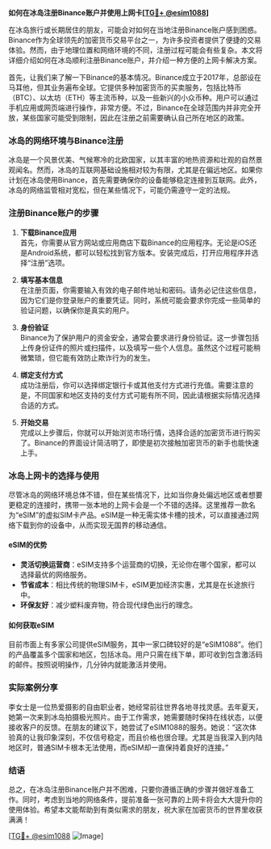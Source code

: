 **如何在冰岛注册Binance账户并使用上网卡[[TG💪+ @esim1088](https://t.me/s/esim1088)]**

在冰岛旅行或长期居住的朋友，可能会对如何在当地注册Binance账户感到困惑。Binance作为全球领先的加密货币交易平台之一，为许多投资者提供了便捷的交易体验。然而，由于地理位置和网络环境的不同，注册过程可能会有些复杂。本文将详细介绍如何在冰岛顺利注册Binance账户，并介绍一种方便的上网卡解决方案。

首先，让我们来了解一下Binance的基本情况。Binance成立于2017年，总部设在马耳他，但其业务遍布全球。它提供多种加密货币的买卖服务，包括比特币（BTC）、以太坊（ETH）等主流币种，以及一些新兴的小众币种。用户可以通过手机应用或网页端进行操作，非常方便。不过，Binance在全球范围内并非完全开放，某些国家可能受到限制，因此在注册之前需要确认自己所在地区的政策。

### 冰岛的网络环境与Binance注册

冰岛是一个风景优美、气候寒冷的北欧国家，以其丰富的地热资源和壮观的自然景观闻名。然而，冰岛的互联网基础设施相对较为有限，尤其是在偏远地区。如果你计划在冰岛使用Binance，首先需要确保你的设备能够稳定连接到互联网。此外，冰岛的网络监管相对宽松，但在某些情况下，可能仍需遵守一定的法规。

### 注册Binance账户的步骤

1. **下载Binance应用**  
   首先，你需要从官方网站或应用商店下载Binance的应用程序。无论是iOS还是Android系统，都可以轻松找到官方版本。安装完成后，打开应用程序并选择“注册”选项。

2. **填写基本信息**  
   在注册页面，你需要输入有效的电子邮件地址和密码。请务必记住这些信息，因为它们是你登录账户的重要凭证。同时，系统可能会要求你完成一些简单的验证问题，以确保你是真实的用户。

3. **身份验证**  
   Binance为了保护用户的资金安全，通常会要求进行身份验证。这一步骤包括上传身份证件的照片或扫描件，以及填写一些个人信息。虽然这个过程可能稍微繁琐，但它能有效防止欺诈行为的发生。

4. **绑定支付方式**  
   成功注册后，你可以选择绑定银行卡或其他支付方式进行充值。需要注意的是，不同国家和地区支持的支付方式可能有所不同，因此请根据实际情况选择合适的方式。

5. **开始交易**  
   完成以上步骤后，你就可以开始浏览市场行情，选择合适的加密货币进行购买了。Binance的界面设计简洁明了，即使是初次接触加密货币的新手也能快速上手。

### 冰岛上网卡的选择与使用

尽管冰岛的网络环境总体不错，但在某些情况下，比如当你身处偏远地区或者想要更稳定的连接时，携带一张本地的上网卡会是一个不错的选择。这里推荐一款名为“eSIM”的虚拟SIM卡产品。eSIM是一种无需实体卡槽的技术，可以直接通过网络下载到你的设备中，从而实现无国界的移动通信。

#### eSIM的优势

- **灵活切换运营商**：eSIM支持多个运营商的切换，无论你在哪个国家，都可以选择最优的网络服务。
- **节省成本**：相比传统的物理SIM卡，eSIM更加经济实惠，尤其是在长途旅行中。
- **环保友好**：减少塑料废弃物，符合现代绿色出行的理念。

#### 如何获取eSIM

目前市面上有多家公司提供eSIM服务，其中一家口碑较好的是“eSIM1088”。他们的产品覆盖多个国家和地区，包括冰岛。用户只需在线下单，即可收到包含激活码的邮件。按照说明操作，几分钟内就能激活并使用。

### 实际案例分享

李女士是一位热爱摄影的自由职业者，她经常前往世界各地寻找灵感。去年夏天，她第一次来到冰岛拍摄极光照片。由于工作需求，她需要随时保持在线状态，以便接收客户的反馈。在朋友的建议下，她尝试了eSIM1088的服务。她说：“这次体验真的让我印象深刻，不仅信号稳定，而且价格也很合理。尤其是当我深入到内陆地区时，普通SIM卡根本无法使用，而eSIM却一直保持着良好的连接。”

### 结语

总之，在冰岛注册Binance账户并不困难，只要你遵循正确的步骤并做好准备工作。同时，考虑到当地的网络条件，提前准备一张可靠的上网卡将会大大提升你的使用体验。希望本文能帮助到有类似需求的朋友，祝大家在加密货币的世界里收获满满！

[[TG💪+ @esim1088](https://t.me/s/esim1088) ![Image](https://i.postimg.cc/4NQfJmqS/Snipaste-2025-05-13-00-14-12.png)]